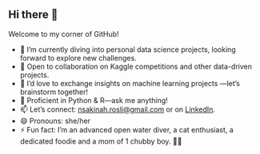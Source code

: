 ## Hi there 👋

Welcome to my corner of GitHub!

- 🔭 I’m currently diving into personal data science projects, looking forward to explore new challenges.
- 👯 Open to collaboration on Kaggle competitions and other data-driven projects.
- 🤝 I’d love to exchange insights on machine learning projects —let’s brainstorm together!
- 💬 Proficient in Python & R—ask me anything!
- 📫 Let’s connect: [nsakinah.rosli@gmail.com](mailto:nsakinah.rosli@gmail.com) or on [LinkedIn](https://www.linkedin.com/in/nsakinah-rosli/).
- 😄 Pronouns: she/her
- ⚡ Fun fact: I’m an advanced open water diver, a cat enthusiast, a dedicated foodie and a mom of 1 chubby boy. 🐾🍣


